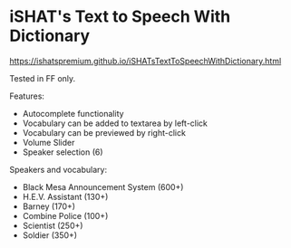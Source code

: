 iSHAT's Text to Speech With Dictionary
==========================

https://ishatspremium.github.io/iSHATsTextToSpeechWithDictionary.html

Tested in FF only.

Features:
- Autocomplete functionality
- Vocabulary can be added to textarea by left-click
- Vocabulary can be previewed by right-click
- Volume Slider
- Speaker selection (6)

Speakers and vocabulary:
- Black Mesa Announcement System (600+)
- H.E.V. Assistant (130+)
- Barney (170+)
- Combine Police (100+)
- Scientist (250+)
- Soldier (350+)

